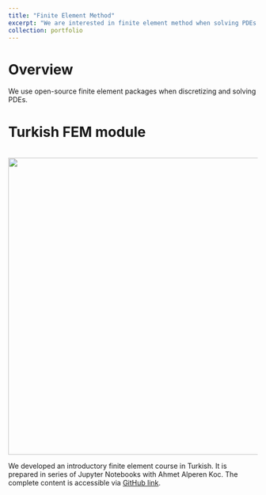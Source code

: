 ```yaml
---
title: "Finite Element Method"
excerpt: "We are interested in finite element method when solving PDEs.<br/><img src='/images/projects/fem/bogaz_mesh.png' width='600'>"
collection: portfolio
---
```



Overview
=========
We use open-source finite element packages when discretizing and solving PDEs. 

Turkish FEM module
=======

<br/><img src='/images/projects/fem/bogaz_mesh.png' width='600'>

We developed an introductory finite element course in Turkish. It is prepared in series of Jupyter Notebooks with Ahmet Alperen Koc. The complete content is accessible via [GitHub link](https://github.com/seatemelleri/SEA-Temelleri).